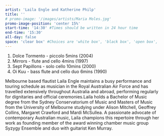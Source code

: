 ```yaml
---
artist: 'Laila Engle and Katherine Philp'
title: ''
# promo-image: '/images/artists/Maria Moles.jpg'
promo-image-position: 'center 15%'
start-time: '14:30' #Times should be written in 24 hour time
end-time: '15:30'
all-day: false
space: 'clear box' #Choices are 'white box', 'black box', 'open box', 'grounds'
---
```

<!-- Description -->
1) Dolce Tormento - piccolo 5mins (2004)
2) Mirrors - flute and cello 4mins (1997)
3) Sept Papillons - solo cello 10mins (2000)
4) Oi Kuu - bass flute and cello duo 6mins (1990)

<!-- Bio -->
Melbourne based flautist Laila Engle maintains a busy performance and touring schedule as musician in the Royal Australian Air Force and has travelled extensively throughout Australia and abroad, performing regularly for dignitaries and official ceremonies.Laila holds a Bachelor of Music degree from the Sydney Conservatorium of Music and Masters of Music from the University of Melbourne studying under Alison Mitchell, Geoffrey Collins, Margaret Crawford and Mardi McSullea.
A passionate advocate of contemporary Australian music, Laila champions this repertoire through her work as founding member of the award winning chamber music group Syzygy Ensemble and duo with guitarist Ken Murray.
